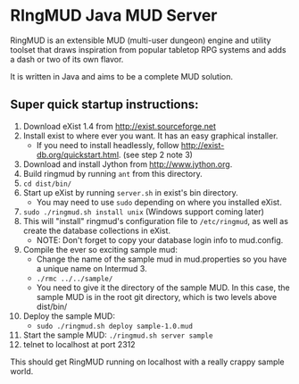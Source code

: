 RIngMUD Java MUD Server
=======================

RingMUD is an extensible MUD (multi-user dungeon) engine and utility toolset
that draws inspiration from popular tabletop RPG systems and adds a dash or
two of its own flavor. 

It is written in Java and aims to be a complete MUD solution.

Super quick startup instructions:
--------------------------------

 1. Download eXist 1.4 from http://exist.sourceforge.net
 2. Install exist to where ever you want. It has an easy graphical installer.
     * If you need to install headlessly, follow http://exist-db.org/quickstart.html. (see step 2 note 3)
 3. Download and install Jython from http://www.jython.org.
 4. Build ringmud by running `ant` from this directory.
 5. `cd dist/bin/`
 6. Start up eXist by running `server.sh` in exist's bin directory.
     * You may need to use `sudo` depending on where you installed eXist.
 7. `sudo ./ringmud.sh install unix` (Windows support coming later)
 8. This will "install" ringmud's configuration file to `/etc/ringmud`,
 as well as create the database collections in eXist.
     * NOTE: Don't forget to copy your database login info to mud.config.
 9. Compile the ever so exciting sample mud:
     * Change the name of the sample mud in mud.properties so you have a unique
       name on Intermud 3.
     * `./rmc ../../sample/`
     * You need to give it the directory of the sample MUD. In this case, the
  sample MUD is in the root git directory, which is two levels above dist/bin/
 10. Deploy the sample MUD:
     * `sudo ./ringmud.sh deploy sample-1.0.mud`
 11. Start the sample MUD: `./ringmud.sh server sample`
 12. telnet to localhost at port 2312

This should get RingMUD running on localhost with a really crappy sample
world.
